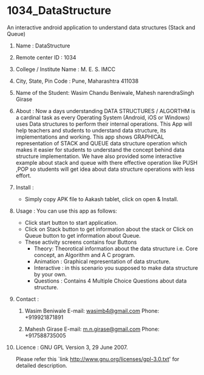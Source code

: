 1034_DataStructure
==================

An interactive android application to understand data structures (Stack and Queue)

1. Name : DataStructure

2. Remote center ID : 1034

3. College / Institute Name : M. E. S. IMCC

4. City, State, Pin Code : Pune, Maharashtra 411038

5. Name of the Student: Wasim Chandu Beniwale, Mahesh narendraSingh Girase

6. About : 
	Now a days understanding DATA STRUCTURES / ALGORTHM is a cardinal task as every Operating System (Android, iOS or Windows) uses Data structures to perform their internal operations. This App will help teachers and students to understand data structure, its implementations and working. This app shows GRAPHICAL representation of STACK and QUEUE data structure operation which makes it easier for students to understand the concept behind data structure implementation. We have also provided some interactive example about stack and queue with there effective operation like PUSH ,POP so students will get idea about data structure operations with less effort.

7. Install :
    - Simply copy APK file to Aakash tablet, click on open & Install.

8. Usage :
	You can use this app as follows:
	- Click start button to start application.
	- Click on Stack button to get information about the stack or Click on Queue button to get information about Queue.
	- These activity screens contains four Buttons 
	    - Theory: Theorotical information about the data structure i.e. Core concept, an Algorithm and A C program.
	    - Animation : Graphical representation of data structure.
	    - Interactive : in this scenario you supposed to make data structure by your own.
	    - Questions : Contains 4 Multiple Choice Questions about data structure.

9. Contact : 
	1) Wasim Beniwale
	E-mail: wasimb4@gmail.com
	Phone: +919921871891

	2) Mahesh Girase
	E-mail: m.n.girase@gmail.com
	Phone: +917588735005

10. Licence :
	GNU GPL Version 3, 29 June 2007.
	
	Please refer this `link <http://www.gnu.org/licenses/gpl-3.0.txt>'
	for detailed description.
